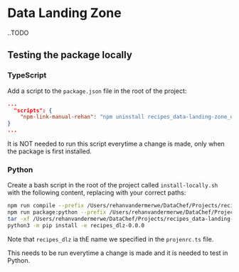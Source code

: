 # Data Landing Zone

..TODO

## Testing the package locally

### TypeScript

Add a script to the `package.json` file in the root of the project:

```json
...
  "scripts": {
    "npm-link-manual-rehan": "npm uninstall recipes_data-landing-zone_data && ln -s /Users/rehanvandermerwe/DataChef/Projects/recipes_data-landing-zone_data-landing-zone /Users/rehanvandermerwe/DataChef/Projects/recipes_data-landing-zone_data-landing-zone-sandbox/node_modules"
}
...
```

It is NOT needed to run this script everytime a change is made, only when the package is first installed.

### Python

Create a bash script in the root of the project called `install-locally.sh` with the following content, replacing 
with your correct paths:

```bash
npm run compile --prefix /Users/rehanvandermerwe/DataChef/Projects/recipes_data-landing-zone_data-landing-zone
npm run package:python --prefix /Users/rehanvandermerwe/DataChef/Projects/recipes_data-landing-zone_data-landing-zone
tar -xf /Users/rehanvandermerwe/DataChef/Projects/recipes_data-landing-zone_data-landing-zone/dist/python/recipes_dlz-0.0.0.tar.gz
python3 -m pip install -e recipes_dlz-0.0.0
```

Note that `recipes_dlz` ia thE name we specified in the `projenrc.ts` file.

This needs to be run everytime a change is made and it is needed to test in Python.